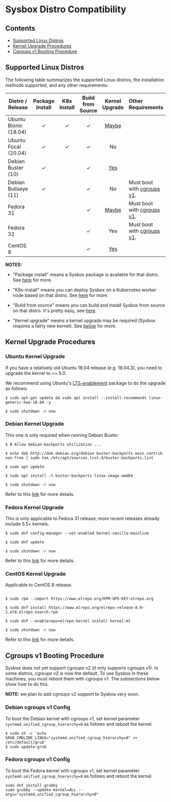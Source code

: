 # Sysbox Distro Compatibility

## Contents

-   [Supported Linux Distros](#supported-linux-distros)
-   [Kernel Upgrade Procedures](#kernel-upgrade-procedures)
-   [Cgroups v1 Booting Procedure](#cgroups-v1-booting-procedure)

## Supported Linux Distros

The following table summarizes the supported Linux distros, the installation
methods supported, and any other requirements:

| Distro / Release      | Package Install | K8s Install | Build from Source | Kernel Upgrade | Other Requirements |
| --------------------- | :-------------: | :---------: | :------------: | :----: | :---- |
| Ubuntu Bionic (18.04) | ✓ | ✓ | ✓ | [Maybe](#ubuntu-kernel-upgrade) | |
| Ubuntu Focal  (20.04) | ✓ | ✓ | ✓ | No                              | |
| Debian Buster (10)    | ✓ |   | ✓ | [Yes](#debian-kernel-upgrade)   | |
| Debian Bullseye (11)  | ✓ |   | ✓ | No                              | Must boot with [cgroups v1](#debian-cgroups-v1-config). |
| Fedora 31             |   |   | ✓ | [Maybe](#fedora-kernel-upgrade) | Must boot with [cgroups v1](#fedora-cgroups-v1-config). |
| Fedora 32             |   |   | ✓ | Yes                             | Must boot with [cgroups v1](#fedora-cgroups-v1-config). |
| CentOS 8              |   |   | ✓ | [Yes](#centos-kernel-upgrade)   | |

**NOTES:**

-   "Package install" means a Sysbox package is available for that distro. See [here](user-guide/install-package.md) for more.

-   "K8s-install" means you can deploy Sysbox on a Kubernetes worker node based on that distro. See [here](user-guide/install-k8s.md) for more.

-   "Build from source" means you can build and install Sysbox from source on that distro. It's pretty easy, see [here](developers-guide/README.md).

-   "Kernel upgrade" means a kernel upgrade may be required (Sysbox requires a fairly new kernel). See [below](#kernel-upgrade-procedure) for more.

## Kernel Upgrade Procedures

### Ubuntu Kernel Upgrade

If you have a relatively old Ubuntu 18.04 release (e.g. 18.04.3), you need to upgrade the kernel to >= 5.0.

We recommend using Ubuntu's [LTS-enablement](https://wiki.ubuntu.com/Kernel/LTSEnablementStack) package to do the upgrade as follows:

```console
$ sudo apt-get update && sudo apt install --install-recommends linux-generic-hwe-18.04 -y

$ sudo shutdown -r now
```

### Debian Kernel Upgrade

This one is only required when running Debian Buster.

```console
$ # Allow debian-backports utilization ...

$ echo deb http://deb.debian.org/debian buster-backports main contrib non-free | sudo tee /etc/apt/sources.list.d/buster-backports.list

$ sudo apt update

$ sudo apt install -t buster-backports linux-image-amd64

$ sudo shutdown -r now
```

Refer to this [link](https://wiki.debian.org/HowToUpgradeKernel) for more details.

### Fedora Kernel Upgrade

This is only applicable to Fedora 31 release; more recent releases already
include 5.5+ kernels.

```console
$ sudo dnf config-manager --set-enabled kernel-vanilla-mainline

$ sudo dnf update

$ sudo shutdown -r now
```

Refer to this [link](https://www.cloudinsidr.com/content/how-to-upgrade-the-linux-kernel-in-fedora-29/) for more details.

### CentOS Kernel Upgrade

Applicable to CentOS 8 release.

```console

$ sudo rpm --import https://www.elrepo.org/RPM-GPG-KEY-elrepo.org

$ sudo dnf install https://www.elrepo.org/elrepo-release-8.0-2.el8.elrepo.noarch.rpm

$ sudo dnf --enablerepo=elrepo-kernel install kernel-ml

$ sudo shutdown -r now
```

Refer to this [link](https://vitux.com/how-to-upgrade-the-kernel-on-centos-8-0/) for more details.

## Cgroups v1 Booting Procedure

Sysbox does not yet support cgroups v2 (it only supports cgroups v1). In some distros,
cgroups v2 is now the default. To use Sysbox in these machines, you must reboot them
with cgroups v1. The subsections below show how to do this.

**NOTE:** we plan to add cgroups v2 support to Sysbox very soon.

### Debian cgroups v1 Config

To boot the Debian kernel with cgroups v1, set kernel parameter
`systemd.unified_cgroup_hierarchy=0` as follows and reboot the kernel.

```console
$ sudo sh -c 'echo GRUB_CMDLINE_LINUX="systemd.unified_cgroup_hierarchy=0" >> /etc/default/grub'
$ sudo update-grub
```

### Fedora cgroups v1 Config

To boot the Fedora kernel with cgroups v1, set kernel parameter
`systemd.unified_cgroup_hierarchy=0` as follows and reboot the kernel.

```console
sudo dnf install grubby
sudo grubby --update-kernel=ALL --args="systemd.unified_cgroup_hierarchy=0"
```
